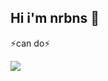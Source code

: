 ## Hi i'm nrbns 👋

⚡can do⚡

<img src="http://www.w3.org/2000/svg/HTML5-#E34F26?style=flat-square&logo=html&logoColor=white"/></a>
<!--
**nrbns357/nrbns357** is a ✨ _special_ ✨ repository because its `README.md` (this file) appears on your GitHub profile.

Here are some ideas to get you started:

- 🔭 I’m currently working on ...
- 🌱 I’m currently learning ...
- 👯 I’m looking to collaborate on ...
- 🤔 I’m looking for help with ...
- 💬 Ask me about ...
- 📫 How to reach me: ...
- 😄 Pronouns: ...
- ⚡ Fun fact: ...
-->
